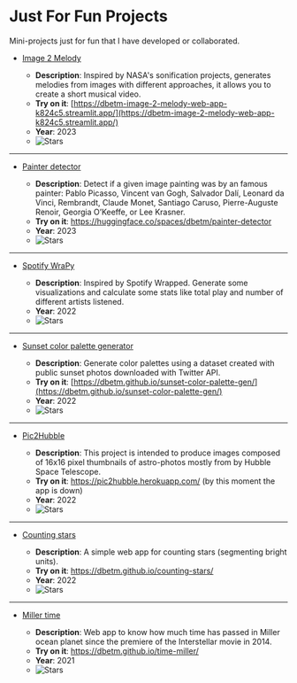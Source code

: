 # Just For Fun Projects
Mini-projects just for fun that I have developed or collaborated.

- [Image 2 Melody](https://github.com/dbetm/image-2-melody)

    - **Description**: Inspired by NASA's sonification projects, generates melodies from images with different approaches, it allows you to create a short musical video.
    - **Try on it**: [https://dbetm-image-2-melody-web-app-k824c5.streamlit.app/](https://dbetm-image-2-melody-web-app-k824c5.streamlit.app/)
    - **Year**: 2023
    - ![Stars](https://img.shields.io/github/stars/dbetm/image-2-melody?color=green)
-------

- [Painter detector](https://github.com/dbetm/my-ai-history/blob/master/courses/fast.ai/practical-deep-learning-2022/02%20deployment/painting-detector)

    - **Description**: Detect if a given image painting was by an famous painter: Pablo Picasso, Vincent van Gogh, Salvador Dalí, Leonard da Vinci, Rembrandt, Claude Monet, Santiago Caruso, Pierre-Auguste Renoir, Georgia O’Keeffe, or Lee Krasner.
    - **Try on it**: https://huggingface.co/spaces/dbetm/painter-detector
    - **Year**: 2023
    - ![Stars](https://img.shields.io/github/stars/dbetm/my-ai-history?color=green)
 
-------

- [Spotify WraPy](https://github.com/dbetm/spotify-wrapy)

    - **Description**: Inspired by Spotify Wrapped. Generate some visualizations and calculate some stats like total play and number of different artists listened.
    - **Year**: 2022
    - ![Stars](https://img.shields.io/github/stars/dbetm/spotify-wrapy?color=green)
-------

- [Sunset color palette generator](https://github.com/dbetm/sunset-color-palette-gen)

    - **Description**: Generate color palettes using a dataset created with public sunset photos downloaded with Twitter API.
    - **Try on it**: [https://dbetm.github.io/sunset-color-palette-gen/](https://dbetm.github.io/sunset-color-palette-gen/)
    - **Year**: 2022
    - ![Stars](https://img.shields.io/github/stars/dbetm/sunset-color-palette-gen?color=green)
-------
- [Pic2Hubble](https://github.com/Wolfteinter/Pic2Hubble)

    - **Description**: This project is intended to produce images composed of 16x16 pixel thumbnails of astro-photos mostly from by Hubble Space Telescope.
    - **Try on it**: https://pic2hubble.herokuapp.com/ (by this moment the app is down)
    - **Year**: 2022
    - ![Stars](https://img.shields.io/github/stars/Wolfteinter/Pic2Hubble?color=green)
-------
- [Counting stars](https://github.com/dbetm/counting-stars)
    
    - **Description**: A simple web app for counting stars (segmenting bright units).
    - **Try on it**: https://dbetm.github.io/counting-stars/
    - **Year**: 2022
    - ![Stars](https://img.shields.io/github/stars/dbetm/counting-stars?color=green) 
-------
- [Miller time](https://github.com/dbetm/time-miller) 

    - **Description**: Web app to know how much time has passed in Miller ocean planet since the premiere of the Interstellar movie in 2014.
     - **Try on it**: https://dbetm.github.io/time-miller/
    - **Year**: 2021
    - ![Stars](https://img.shields.io/github/stars/dbetm/time-miller?color=green) 



